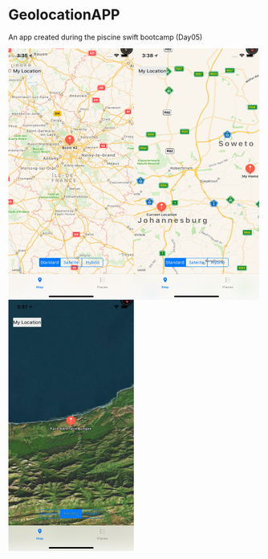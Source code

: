 # GeolocationAPP
An app created during the piscine swift bootcamp (Day05)

<a href="url"><img src="https://github.com/amkhuma/GeolocationAPP/blob/master/images/image1.png" align="left" height="500" width="250" ></a> <a href="url"><img src="https://github.com/amkhuma/GeolocationAPP/blob/master/images/image2.png" align="left" height="500" width="250" ></a> <a href="url"><img src="https://github.com/amkhuma/GeolocationAPP/blob/master/images/image3.png" align="left" height="500" width="250" ></a>
 
